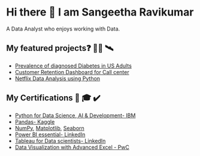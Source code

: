 # Hi there 👋 I am Sangeetha Ravikumar ###
 A Data Analyst who enjoys working with Data.
 
## My featured projects❓ 👨‍💻 🛰️
 
 * [Prevalence of diagnosed Diabetes in US Adults](https://github.com/sangeetharavi13/US-Diabetes-Tracker)
 * [Customer Retention Dashboard for Call center](https://github.com/sangeetharavi13/Call-center-Customer-Retention)
 * [Netflix Data Analysis using Python](https://github.com/sangeetharavi13/Netflix-Data-Analysis-using-Python)

 ## My Certifications 📜 🎓 ✔️
 
 * 	[Python for Data Science, AI & Development- IBM](https://www.coursera.org/account/accomplishments/certificate/Y5PRK6AZC8T9)
 * 	[Pandas- Kaggle](https://www.kaggle.com/learn/certification/sangeetharavikumar/pandas)
 * 	[NumPy](https://olympus.mygreatlearning.com/courses/50633/certificate), [Matplotlib](https://olympus.mygreatlearning.com/courses/56749/certificate), [Seaborn](https://olympus.mygreatlearning.com/courses/57915/certificate)
 * 	[Power BI essential- LinkedIn](https://www.linkedin.com/learning/certificates/1adaeedb4038a224b9a1e65567e40aa58dc1b643e35575ed061c631ddc8aafca)
 * 	[Tableau for Data scientists- LinkedIn](https://www.linkedin.com/learning/certificates/0a990eb8722668cbea9768e21ac722cd43c35063d003ad6288f24daa169a561f)
 * 	[Data Visualization with Advanced Excel - PwC](https://www.coursera.org/account/accomplishments/certificate/X2YUVKLAVMGD)



<!--
**sangeetharavi13/sangeetharavi13** is a ✨ _special_ ✨ repository because its `README.md` (this file) appears on your GitHub profile.

Here are some ideas to get you started:

- 🔭 I’m currently working on ...
- 🌱 I’m currently learning ...
- 👯 I’m looking to collaborate on ...
- 🤔 I’m looking for help with ...
- 💬 Ask me about ...
- 📫 How to reach me: ...
- 😄 Pronouns: ...
- ⚡ Fun fact: ...
-->
